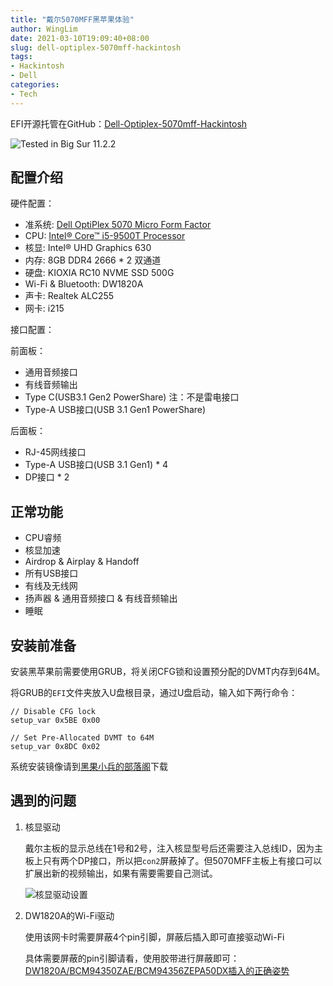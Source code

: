 ```yaml
---
title: "戴尔5070MFF黑苹果体验"
author: WingLim
date: 2021-03-10T19:09:40+08:00
slug: dell-optiplex-5070mff-hackintosh
tags:
- Hackintosh
- Dell
categories:
- Tech
---
```




EFI开源托管在GitHub：[Dell-Optiplex-5070mff-Hackintosh](https://github.com/WingLim/Dell-Optiplex-5070mff-Hackintosh)

![Tested in Big Sur 11.2.2](https://cdn.jsdelivr.net/gh/WingLim/assets@master/images/20210314192649.png)

## 配置介绍

硬件配置：

- 准系统: [Dell OptiPlex 5070 Micro Form Factor](https://www.dell.com/en-us/work/shop/desktops-all-in-one-pcs/optiplex-5070-micro/spd/optiplex-5070-micro)
- CPU: [Intel® Core™ i5-9500T Processor](https://ark.intel.com/content/www/us/en/ark/products/191052/intel-core-i5-9500t-processor-9m-cache-up-to-3-70-ghz.html)
- 核显: Intel® UHD Graphics 630
- 内存: 8GB DDR4 2666 * 2 双通道
- 硬盘: KIOXIA RC10 NVME SSD 500G
- Wi-Fi & Bluetooth: DW1820A
- 声卡: Realtek ALC255
- 网卡: i215



接口配置：

前面板：

- 通用音频接口
- 有线音频输出
- Type C(USB3.1 Gen2 PowerShare) 注：不是雷电接口
- Type-A USB接口(USB 3.1 Gen1 PowerShare)

后面板：

- RJ-45网线接口
- Type-A USB接口(USB 3.1 Gen1) * 4
- DP接口 * 2



## 正常功能

- CPU睿频
- 核显加速
- Airdrop & Airplay & Handoff
- 所有USB接口
- 有线及无线网
- 扬声器 & 通用音频接口 & 有线音频输出
- 睡眠

## 安装前准备

安装黑苹果前需要使用GRUB，将关闭CFG锁和设置预分配的DVMT内存到64M。

将GRUB的`EFI`文件夹放入U盘根目录，通过U盘启动，输入如下两行命令：

```shell
// Disable CFG lock
setup_var 0x5BE 0x00

// Set Pre-Allocated DVMT to 64M
setup_var 0x8DC 0x02
```



系统安装镜像请到[黑果小兵的部落阁](https://blog.daliansky.net/)下载



## 遇到的问题

1. 核显驱动

   戴尔主板的显示总线在1号和2号，注入核显型号后还需要注入总线ID，因为主板上只有两个DP接口，所以把`con2`屏蔽掉了。但5070MFF主板上有接口可以扩展出新的视频输出，如果有需要需要自己测试。

   ![核显驱动设置](https://cdn.jsdelivr.net/gh/WingLim/assets@master/images/20210314204729.png)

   

2. DW1820A的Wi-Fi驱动

   使用该网卡时需要屏蔽4个pin引脚，屏蔽后插入即可直接驱动Wi-Fi

   具体需要屏蔽的pin引脚请看，使用胶带进行屏蔽即可：[DW1820A/BCM94350ZAE/BCM94356ZEPA50DX插入的正确姿势](https://blog.daliansky.net/DW1820A_BCM94350ZAE-driver-inserts-the-correct-posture.html)

